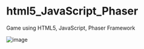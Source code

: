 # html5_JavaScript_Phaser
Game using HTML5, JavaScript, Phaser Framework

![image](https://user-images.githubusercontent.com/86175418/161446078-d279509f-48f1-4800-a0a1-a5100e80ee68.png)

